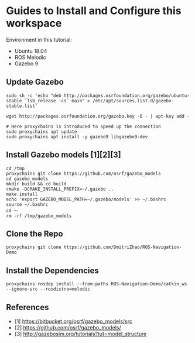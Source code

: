 # Guides to Install and Configure this workspace
Environment in this tutorial:
- Ubuntu 18.04
- ROS Melodic
- Gazebo 9

## Update Gazebo
```
sudo sh -c 'echo "deb http://packages.osrfoundation.org/gazebo/ubuntu-stable `lsb_release -cs` main" > /etc/apt/sources.list.d/gazebo-stable.list'

wget http://packages.osrfoundation.org/gazebo.key -O - | apt-key add -

# Here proxychains is introduced to speed up the connection
sudo proxychains apt update
sudo proxychains apt install -y gazebo9 libgazebo9-dev
```


## Install Gazebo models [1][2][3]
```
cd /tmp
proxychains git clone https://github.com/osrf/gazebo_models
cd gazebo_models
mkdir build && cd build
cmake -DCMAKE_INSTALL_PREFIX=~/.gazebo ..
make install
echo 'export GAZEBO_MODEL_PATH=~/.gazebo/models' >> ~/.bashrc
source ~/.bashrc
cd ～
rm -rf /tmp/gazebo_models
```

## Clone the Repo
```
proxychains git clone https://github.com/DmitriZhao/ROS-Navigation-Demo
```

## Install the Dependencies
```
proxychains rosdep install --from-paths ROS-Navigation-Demo/catkin_ws --ignore-src --rosdistro=melodic
```

## References

- [1] https://bitbucket.org/osrf/gazebo_models/src
- [2] https://github.com/osrf/gazebo_models/
- [3] http://gazebosim.org/tutorials?tut=model_structure